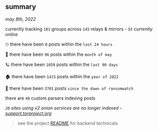 
## summary
_may 8th, 2022_

currently tracking `101` groups across `145` relays & mirrors - _`55` currently online_

⏲ there have been `0` posts within the `last 24 hours`

🦈 there have been `96` posts within the `month of may`

🪐 there have been `1059` posts within the `last 90 days`

🏚 there have been `1415` posts within the `year of 2022`

🦕 there have been `3701` posts `since the dawn of ransomwatch`

there are `49` custom parsers indexing posts

_`20` sites using v2 onion services are no longer indexed - [support.torproject.org](https://support.torproject.org/onionservices/v2-deprecation/)_

> see the project [README](https://github.com/thetanz/ransomwatch#ransomwatch--) for backend technicals
